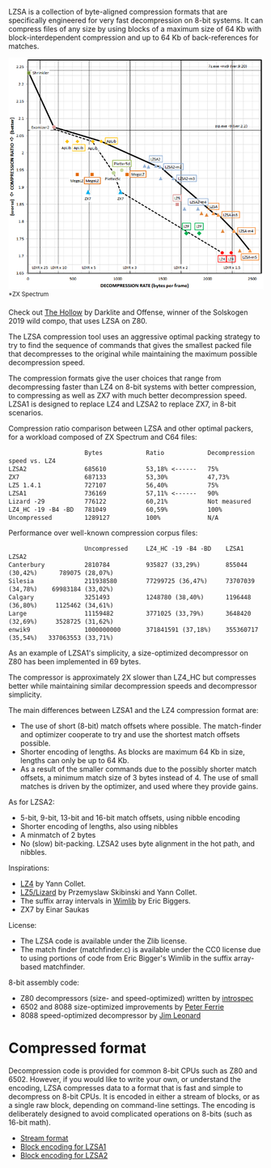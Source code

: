 LZSA is a collection of byte-aligned compression formats that are specifically engineered for very fast decompression on 8-bit systems. It can compress files of any size by using blocks of a maximum size of 64 Kb with block-interdependent compression and up to 64 Kb of back-references for matches.

![Pareto frontier](pareto_graph.png)
<sup>*ZX Spectrum</sup>

Check out [The Hollow](https://www.pouet.net/prod.php?which=81909) by Darklite and Offense, winner of the Solskogen 2019 wild compo, that uses LZSA on Z80.

The LZSA compression tool uses an aggressive optimal packing strategy to try to find the sequence of commands that gives the smallest packed file that decompresses to the original while maintaining the maximum possible decompression speed.

The compression formats give the user choices that range from decompressing faster than LZ4 on 8-bit systems with better compression, to compressing as well as ZX7 with much better decompression speed. LZSA1 is designed to replace LZ4 and LZSA2 to replace ZX7, in 8-bit scenarios.

Compression ratio comparison between LZSA and other optimal packers, for a workload composed of ZX Spectrum and C64 files:

                         Bytes            Ratio            Decompression speed vs. LZ4
    LZSA2                685610           53,18% <------   75%                
    ZX7                  687133           53,30%           47,73%
    LZ5 1.4.1            727107           56,40%           75%
    LZSA1                736169           57,11% <------   90%
    Lizard -29           776122           60,21%           Not measured
    LZ4_HC -19 -B4 -BD   781049           60,59%           100%
    Uncompressed         1289127          100%             N/A

Performance over well-known compression corpus files:

                         Uncompressed     LZ4_HC -19 -B4 -BD    LZSA1                LZSA2
    Canterbury           2810784          935827 (33,29%)       855044 (30,42%)      789075 (28,07%)
    Silesia              211938580        77299725 (36,47%)     73707039 (34,78%)    69983184 (33,02%)
    Calgary              3251493          1248780 (38,40%)      1196448 (36,80%)     1125462 (34,61%)
    Large                11159482         3771025 (33,79%)      3648420 (32,69%)     3528725 (31,62%)
    enwik9               1000000000       371841591 (37,18%)    355360717 (35,54%)   337063553 (33,71%)

As an example of LZSA1's simplicity, a size-optimized decompressor on Z80 has been implemented in 69 bytes.

The compressor is approximately 2X slower than LZ4_HC but compresses better while maintaining similar decompression speeds and decompressor simplicity.

The main differences between LZSA1 and the LZ4 compression format are:

* The use of short (8-bit) match offsets where possible. The match-finder and optimizer cooperate to try and use the shortest match offsets possible.
* Shorter encoding of lengths. As blocks are maximum 64 Kb in size, lengths can only be up to 64 Kb.
* As a result of the smaller commands due to the possibly shorter match offsets, a minimum match size of 3 bytes instead of 4. The use of small matches is driven by the optimizer, and used where they provide gains.

As for LZSA2:
* 5-bit, 9-bit, 13-bit and 16-bit match offsets, using nibble encoding
* Shorter encoding of lengths, also using nibbles
* A minmatch of 2 bytes
* No (slow) bit-packing. LZSA2 uses byte alignment in the hot path, and nibbles.

Inspirations:

* [LZ4](https://github.com/lz4/lz4) by Yann Collet.
* [LZ5/Lizard](https://github.com/inikep/lizard) by Przemyslaw Skibinski and Yann Collet.
* The suffix array intervals in [Wimlib](https://wimlib.net/git/?p=wimlib;a=tree) by Eric Biggers.
* ZX7 by Einar Saukas

License:

* The LZSA code is available under the Zlib license.
* The match finder (matchfinder.c) is available under the CC0 license due to using portions of code from Eric Bigger's Wimlib in the suffix array-based matchfinder.

8-bit assembly code:

* Z80 decompressors (size- and speed-optimized) written by [introspec](https://github.com/specke)
* 6502 and 8088 size-optimized improvements by [Peter Ferrie](https://github.com/peterferrie)
* 8088 speed-optimized decompressor by [Jim Leonard](https://github.com/mobygamer)

# Compressed format

Decompression code is provided for common 8-bit CPUs such as Z80 and 6502. However, if you would like to write your own, or understand the encoding, LZSA compresses data to a format that is fast and simple to decompress on 8-bit CPUs. It is encoded in either a stream of blocks, or as a single raw block, depending on command-line settings. The encoding is deliberately designed to avoid complicated operations on 8-bits (such as 16-bit math).

* [Stream format](https://github.com/emmanuel-marty/lzsa/blob/master/StreamFormat.md)
* [Block encoding for LZSA1](https://github.com/emmanuel-marty/lzsa/blob/master/BlockFormat_LZSA1.md)
* [Block encoding for LZSA2](https://github.com/emmanuel-marty/lzsa/blob/master/BlockFormat_LZSA2.md)
